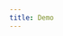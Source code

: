 ```yaml
---
title: Demo
---
```


<iframe style="border: 0; height: calc(100vh - 320px); width: 100%" src="//localhost:6006/?path=/story/datagrid--basic"></iframe>
